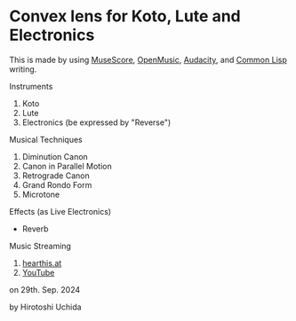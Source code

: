 # Convex lens for Koto, Lute and Electronics

This is made by using [MuseScore](https://musescore.org/), [OpenMusic](http://repmus.ircam.fr/openmusic/home), [Audacity](https://www.audacityteam.org/), and [Common Lisp](https://common-lisp.net/) writing.

Instruments
1. Koto
2. Lute
3. Electronics (be expressed by "Reverse")

Musical Techniques
1. Diminution Canon
2. Canon in Parallel Motion
3. Retrograde Canon
4. Grand Rondo Form
5. Microtone

Effects (as Live Electronics)
* Reverb

Music Streaming
1. [hearthis.at](https://hearthis.at/hirotoshi-uchida-3rd/convex-lens-for-koto-lute-and-electronics/)
2. [YouTube](https://youtu.be/-aB-YJN6SsQ)


on 29th. Sep. 2024

by Hirotoshi Uchida
